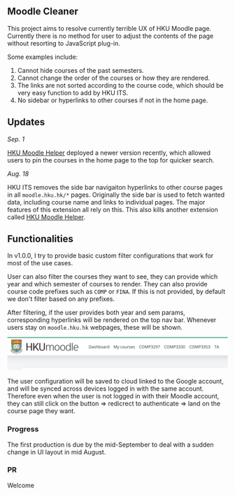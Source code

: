 ## Moodle Cleaner

This project aims to resolve currently terrible UX of HKU Moodle page. Currently there is no method for user to adjust the contents of the page without resorting to JavaScript plug-in.

Some examples include:

1. Cannot hide courses of the past semesters.
2. Cannot change the order of the courses or how they are rendered.
3. The links are not sorted according to the course code, which should be very easy function to add by HKU ITS.
4. No sidebar or hyperlinks to other courses if not in the home page.

## Updates

_Sep. 1_

[HKU Moodle Helper](https://chromewebstore.google.com/detail/hku-moodle-helper/einenigpmpgopefpkfbmnlcjmoamijap) deployed a newer version recently, which allowed users to pin the courses in the home page to the top for quicker search.

_Aug. 18_

HKU ITS removes the side bar navigaiton hyperlinks to other course pages in all `moodle.hku.hk/*` pages. Originally the side bar is used to fetch wanted data, including course name and links to individual pages. The major features of this extension all rely on this. This also kills another extension called [HKU Moodle Helper](https://chromewebstore.google.com/detail/hku-moodle-helper/einenigpmpgopefpkfbmnlcjmoamijap).

## Functionalities

In v1.0.0, I try to provide basic custom filter configurations that work for most of the use cases.

User can also filter the courses they want to see, they can provide which year and which semester of courses to render. They can also provide course code prefixes such as `COMP` or `FINA`. If this is not provided, by default we don't filter based on any prefixes.

After filtering, if the user provides both year and sem params, corresponding hyperlinks will be rendered on the top nav bar. Whenever users stay on `moodle.hku.hk` webpages, these will be shown.

![Sample image](./sample.png)

The user configuration will be saved to cloud linked to the Google account, and will be synced across devices logged in with the same account. Therefore even when the user is not logged in with their Moodle account, they can still click on the button => redicrect to authenticate => land on the course page they want.

### Progress

The first production is due by the mid-September to deal with a sudden change in UI layout in mid August.

### PR

Welcome
